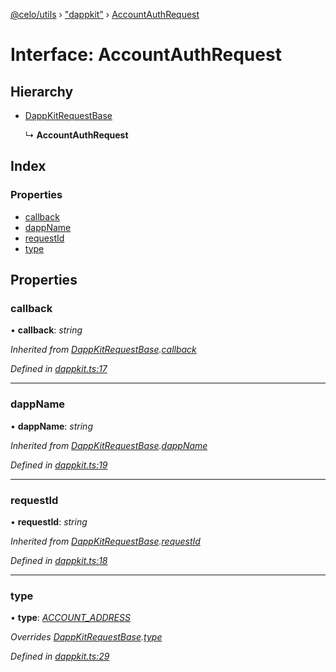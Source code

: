 [@celo/utils](../README.md) › ["dappkit"](../modules/_dappkit_.md) › [AccountAuthRequest](_dappkit_.accountauthrequest.md)

# Interface: AccountAuthRequest

## Hierarchy

* [DappKitRequestBase](_dappkit_.dappkitrequestbase.md)

  ↳ **AccountAuthRequest**

## Index

### Properties

* [callback](_dappkit_.accountauthrequest.md#callback)
* [dappName](_dappkit_.accountauthrequest.md#dappname)
* [requestId](_dappkit_.accountauthrequest.md#requestid)
* [type](_dappkit_.accountauthrequest.md#type)

## Properties

###  callback

• **callback**: *string*

*Inherited from [DappKitRequestBase](_dappkit_.dappkitrequestbase.md).[callback](_dappkit_.dappkitrequestbase.md#callback)*

*Defined in [dappkit.ts:17](https://github.com/celo-org/celo-monorepo/blob/master/packages/sdk/utils/src/dappkit.ts#L17)*

___

###  dappName

• **dappName**: *string*

*Inherited from [DappKitRequestBase](_dappkit_.dappkitrequestbase.md).[dappName](_dappkit_.dappkitrequestbase.md#dappname)*

*Defined in [dappkit.ts:19](https://github.com/celo-org/celo-monorepo/blob/master/packages/sdk/utils/src/dappkit.ts#L19)*

___

###  requestId

• **requestId**: *string*

*Inherited from [DappKitRequestBase](_dappkit_.dappkitrequestbase.md).[requestId](_dappkit_.dappkitrequestbase.md#requestid)*

*Defined in [dappkit.ts:18](https://github.com/celo-org/celo-monorepo/blob/master/packages/sdk/utils/src/dappkit.ts#L18)*

___

###  type

• **type**: *[ACCOUNT_ADDRESS](../enums/_dappkit_.dappkitrequesttypes.md#account_address)*

*Overrides [DappKitRequestBase](_dappkit_.dappkitrequestbase.md).[type](_dappkit_.dappkitrequestbase.md#type)*

*Defined in [dappkit.ts:29](https://github.com/celo-org/celo-monorepo/blob/master/packages/sdk/utils/src/dappkit.ts#L29)*
